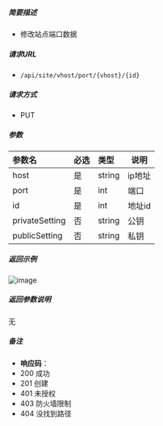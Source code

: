 

    
##### 简要描述

- 修改站点端口数据

##### 请求URL
- ` /api/site/vhost/port/{vhost}/{id} `
  
##### 请求方式
- PUT

##### 参数

|参数名|必选|类型|说明|
|:----    |:---|:----- |-----   |
|host |是  |string |ip地址   |
|port |是  |int | 端口    |
|id |是  |int |地址id   |
|privateSetting     |否  |string | 公钥    |
|publicSetting     |否  |string | 私钥    |

##### 返回示例 

![image](https://user-images.githubusercontent.com/90588289/133775792-91aa0ca1-7197-49e5-9cc4-cfc15ee4a75b.png)

##### 返回参数说明 

无

##### 备注 

- **响应码**：
 - 200 成功
 - 201 创建
 - 401 未授权
 - 403 防火墙限制
 - 404 没找到路径



